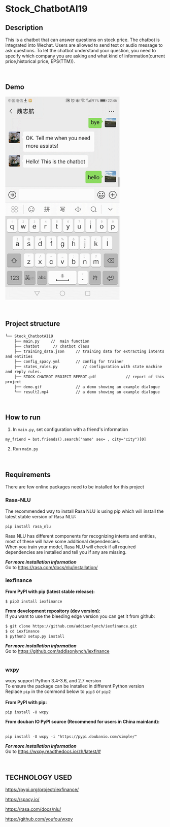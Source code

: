 # Stock_ChatbotAI19

## Description
This is a chatbot that can answer questions on stock price. The chatbot is integrated into Wechat. Users are allowed to send text or audio message to ask questions. 
To let the chatbot understand your question, you need to specify which company you are asking and what kind of information(current price,historical price, EPS(TTM)).

&nbsp;
## Demo
![](demo.gif)  

&nbsp;
## Project structure

```
└── Stock_ChatbotAI19   
    ├── main.py     //  main function
    ├── chatbot      // chatbot class
    ├── training_data.json     // training data for extracting intents and entities
    ├── config_spacy.yml       // config for trainer
    ├── states_rules.py           // configuration with state machine and reply rules.
    ├── STOCK-CHATBOT PROJECT REPROT.pdf             // report of this project
    ├── demo.gif               // a demo showing an example dialogue
    └── result2.mp4            // a demo showing an example dialogue    
```
&nbsp;
## How to run
1. In `main.py`, set configuration with a friend's information 
```
my_friend = bot.friends().search('name' sex= , city="city")[0]
```

2. Run `main.py`


&nbsp;
## Requirements
There are few online packages need to be installed for this project
### Rasa-NLU
The recommended way to install Rasa NLU is using pip which will install the latest stable version of Rasa NLU:<br>
```
pip install rasa_nlu
```
Rasa NLU has different components for recognizing intents and entities, most of these will have some additional dependencies.<br>
When you train your model, Rasa NLU will check if all required dependencies are installed and tell you if any are missing.<br>  

***For more installation information***<br>
Go to https://rasa.com/docs/nlu/installation/<br>

### iexfinance
**From PyPI with pip (latest stable release):**<br>
```
$ pip3 install iexfinance
```
**From development repository (dev version):**<br>
If you want to use the bleeding edge version you can get it from github:<br>
```
$ git clone https://github.com/addisonlynch/iexfinance.git
$ cd iexfinance
$ python3 setup.py install
```
***For more installation information***<br>
Go to https://github.com/addisonlynch/iexfinance<br>
<br>

### wxpy
wxpy support Python 3.4-3.6, and 2.7 version<br>
To ensure the package can be installed in different Python version<br>
Replace `pip` in the commond below to `pip3` or `pip2`<br>
<br>
**From PyPI with pip:**<br>
```
pip install -U wxpy
```
**From douban IO PyPI source (Recommend for users in China mainland):**<br>
```

pip install -U wxpy -i "https://pypi.doubanio.com/simple/"
```
***For more installation information***<br>
Go to https://wxpy.readthedocs.io/zh/latest/#<br>


&nbsp;
## TECHNOLOGY USED
https://pypi.org/project/iexfinance/  

https://spacy.io/  

https://rasa.com/docs/nlu/   

https://github.com/youfou/wxpy  

